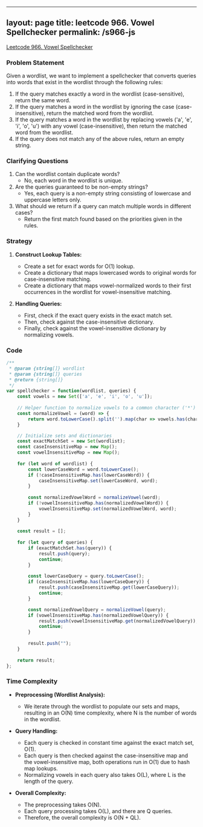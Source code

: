
---
layout: page
title: leetcode 966. Vowel Spellchecker
permalink: /s966-js
---
[Leetcode 966. Vowel Spellchecker](https://algoadvance.github.io/algoadvance/l966)
### Problem Statement
Given a wordlist, we want to implement a spellchecker that converts queries into words that exist in the wordlist through the following rules:

1. If the query matches exactly a word in the wordlist (case-sensitive), return the same word.
2. If the query matches a word in the wordlist by ignoring the case (case-insensitive), return the matched word from the wordlist.
3. If the query matches a word in the wordlist by replacing vowels ('a', 'e', 'i', 'o', 'u') with any vowel (case-insensitive), then return the matched word from the wordlist.
4. If the query does not match any of the above rules, return an empty string.

### Clarifying Questions
1. Can the wordlist contain duplicate words?
   - No, each word in the wordlist is unique.
2. Are the queries guaranteed to be non-empty strings?
   - Yes, each query is a non-empty string consisting of lowercase and uppercase letters only.
3. What should we return if a query can match multiple words in different cases?
   - Return the first match found based on the priorities given in the rules.

### Strategy
1. **Construct Lookup Tables:**
   - Create a set for exact words for O(1) lookup.
   - Create a dictionary that maps lowercased words to original words for case-insensitive matching.
   - Create a dictionary that maps vowel-normalized words to their first occurrences in the wordlist for vowel-insensitive matching.

2. **Handling Queries:**
   - First, check if the exact query exists in the exact match set.
   - Then, check against the case-insensitive dictionary.
   - Finally, check against the vowel-insensitive dictionary by normalizing vowels.

### Code

```javascript
/**
 * @param {string[]} wordlist
 * @param {string[]} queries
 * @return {string[]}
 */
var spellchecker = function(wordlist, queries) {
    const vowels = new Set(['a', 'e', 'i', 'o', 'u']);
    
    // Helper function to normalize vowels to a common character ('*')
    const normalizeVowel = (word) => {
        return word.toLowerCase().split('').map(char => vowels.has(char) ? '*' : char).join('');
    }

    // Initialize sets and dictionaries
    const exactMatchSet = new Set(wordlist);
    const caseInsensitiveMap = new Map();
    const vowelInsensitiveMap = new Map();
    
    for (let word of wordlist) {
        const lowerCaseWord = word.toLowerCase();
        if (!caseInsensitiveMap.has(lowerCaseWord)) {
            caseInsensitiveMap.set(lowerCaseWord, word);
        }
        
        const normalizedVowelWord = normalizeVowel(word);
        if (!vowelInsensitiveMap.has(normalizedVowelWord)) {
            vowelInsensitiveMap.set(normalizedVowelWord, word);
        }
    }
    
    const result = [];
    
    for (let query of queries) {
        if (exactMatchSet.has(query)) {
            result.push(query);
            continue;
        }
        
        const lowerCaseQuery = query.toLowerCase();
        if (caseInsensitiveMap.has(lowerCaseQuery)) {
            result.push(caseInsensitiveMap.get(lowerCaseQuery));
            continue;
        }

        const normalizedVowelQuery = normalizeVowel(query);
        if (vowelInsensitiveMap.has(normalizedVowelQuery)) {
            result.push(vowelInsensitiveMap.get(normalizedVowelQuery));
            continue;
        }
        
        result.push("");
    }
    
    return result;
};
```

### Time Complexity
- **Preprocessing (Wordlist Analysis):**
  - We iterate through the wordlist to populate our sets and maps, resulting in an O(N) time complexity, where N is the number of words in the wordlist.
  
- **Query Handling:**
  - Each query is checked in constant time against the exact match set, O(1).
  - Each query is then checked against the case-insensitive map and the vowel-insensitive map, both operations run in O(1) due to hash map lookups.
  - Normalizing vowels in each query also takes O(L), where L is the length of the query.

- **Overall Complexity:**
  - The preprocessing takes O(N).
  - Each query processing takes O(L), and there are Q queries.
  - Therefore, the overall complexity is O(N + QL).